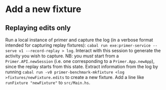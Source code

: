 # Add a new fixture
## Replaying edits only
Run a local instance of primer and capture the log (in a verbose format intended for capturing replay fixtures):
`cabal run exe:primer-service -- serve v1 --record-replay > log`.
Interact with this session to generate the activity you wish to capture.
NB: you *must* start from a `Primer.API.newSession` (i.e. one corresponding to a `Primer.App.newApp`), since the replay starts from this state.
Extract information from the log by running
`cabal run -v0 primer-benchmark-mkfixture <log >fixtures/newFixture.edits`
to create a new fixture.
Add a line like `runFixture "newFixture"` to `src/Main.hs`.
